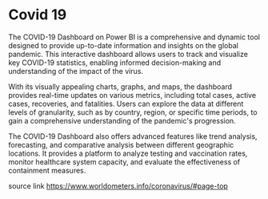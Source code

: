 # Covid 19

The COVID-19 Dashboard on Power BI is a comprehensive and dynamic tool designed to provide up-to-date information and insights on the global pandemic. This interactive dashboard allows users to track and visualize key COVID-19 statistics, enabling informed decision-making and understanding of the impact of the virus.

With its visually appealing charts, graphs, and maps, the dashboard provides real-time updates on various metrics, including total cases, active cases, recoveries, and fatalities. Users can explore the data at different levels of granularity, such as by country, region, or specific time periods, to gain a comprehensive understanding of the pandemic's progression.

The COVID-19 Dashboard also offers advanced features like trend analysis, forecasting, and comparative analysis between different geographic locations. It provides a platform to analyze testing and vaccination rates, monitor healthcare system capacity, and evaluate the effectiveness of containment measures.

source link https://www.worldometers.info/coronavirus/#page-top
